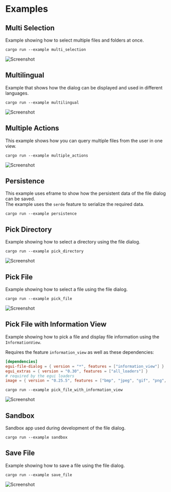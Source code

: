 # Examples

## Multi Selection

Example showing how to select multiple files and folders at once.

```shell
cargo run --example multi_selection
```

![Screenshot](../media/examples/multi_selection.png)

## Multilingual

Example that shows how the dialog can be displayed and used in different languages.

```shell
cargo run --example multilingual
```

![Screenshot](../media/examples/multilingual.png)

## Multiple Actions

This example shows how you can query multiple files from the user in one view.

```shell
cargo run --example multiple_actions
```

![Screenshot](../media/examples/multiple_actions.png)

## Persistence

This example uses eframe to show how the persistent data of the file dialog can be saved. \
The example uses the `serde` feature to serialize the required data.

```shell
cargo run --example persistence
```

## Pick Directory

Example showing how to select a directory using the file dialog.

```shell
cargo run --example pick_directory
```

![Screenshot](../media/examples/pick_directory.png)

## Pick File

Example showing how to select a file using the file dialog.

```shell
cargo run --example pick_file
```

![Screenshot](../media/examples/pick_file.png)

## Pick File with Information View

Example showing how to pick a file and display file information using the `InformationView`.

Requires the feature `information_view` as well as these dependencies:

```toml
[dependencies]
egui-file-dialog = { version = "*", features = ["information_view"] }
egui_extras = { version = "0.30", features = ["all_loaders"] }
# required by the egui loaders
image = { version = "0.25.5", features = ["bmp", "jpeg", "gif", "png", "tiff", "rayon"] }
```

```shell
cargo run --example pick_file_with_information_view
```

![Screenshot](../media/examples/information_view.png)

## Sandbox

Sandbox app used during development of the file dialog.

```shell
cargo run --example sandbox
```

## Save File

Example showing how to save a file using the file dialog.

```shell
cargo run --example save_file
```

![Screenshot](../media/examples/save_file.png)
